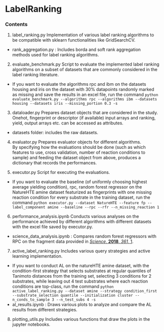 # LabelRanking
 
### Contents
1. label_ranking.py
   Implementation of various label ranking algorithms to be compatible with sklearn functionalities like GridSearchCV.
* rank_aggregation.py :
Includes borda and soft rank aggregation methods used for label ranking algorithms.

2. evaluate_benchmark.py
   Script to evaluate the implemented label ranking algorithms on a subset of datasets that are commonly considered in the label ranking literature. 
* If you want to evaluate the algorithms rpc and ibm on the datasets housing and iris on the dataset with 30% datapoints randomly marked as missing and save the results in an excel file, run the command
`python evaluate_benchmark.py --algorithms rpc --algorithms ibm --datasets housing --datasets iris --missing_portion 0.3 -s`

3. dataloader.py
   Prepares dataset objects that are considered in the study.  
   Onehot, fingerprint or descriptor (if available) input arrays and ranking, yield, output arrays etc. can be accessed as attributes.
* datasets folder:
includes the raw datasets.

4. evaluator.py
   Prepares evaluator objects for different algorithms.  
   By specifying how the evaluations should be done (such as which features to use, cross validation, number of reaction conditions to sample) and feeding the dataset object from above, produces a dictionary that records the performances.

5. executor.py
   Script for executing the evaluations.
* If you want to evaluate the baseline (of uniformly choosing highest average yielding condition), rpc, random forest regressor on the NatureHTE amine dataset featurized as fingerprints with one missing reaction condition for every substrate in the training dataset, run the command
`python executor.py --dataset NatureHTE --feature fp --label_component amine --baseline --rpc --rfr --n_missing_reaction 1`

6. performance_analysis.ipynb
   Conducts various analyses on the performance achieved by different algorithms with different datasets with the excel file saved by executor.py.
* science_data_analysis.ipynb :
Compares random forest regressors with RPC on the fragment data provided in [*Science*, **2018**, *361*, 1](https://www.science.org/doi/10.1126/science.aar6236).

7. active_label_ranking.py
   Includes various query strategies and active learning implementation. 
* If you want to conduct AL on the natureHTE amine dataset, with the condition-first strategy that selects substrates at regular quantiles of Tanimoto distances from the training set, selecting 3 conditions for 2 substrates, while leaving out 4 test substrates where each reaction conditions are top-class, run the command
`python active_label_ranking.py --dataset amine --strategy condition_first --substrate_selection quantile --initialization cluster --n_conds_to_sample 3 --n_test_subs 4 -s`
* al_results.ipynb :
Draws various plots to analyze and compare the AL results from different strategies.

8. plotting_utils.py
Includes various functions that draw the plots in the jupyter notebooks.